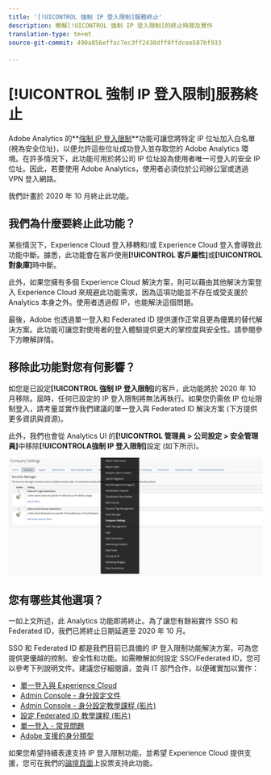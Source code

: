 ```yaml
---
title: '[!UICONTROL 強制 IP 登入限制]服務終止'
description: 瞭解[!UICONTROL 強制 IP 登入限制]的終止時間及實作
translation-type: tm+mt
source-git-commit: 490a856effac7ec3ff2430dff0ffdcee587bf933

---
```



# [!UICONTROL 強制 IP 登入限制]服務終止

Adobe Analytics 的&#x200B;**[強制 IP 登入限制](/help/admin/company/security-manager.md)**功能可讓您將特定 IP 位址加入白名單 (視為安全位址)，以便允許這些位址成功登入並存取您的 Adobe Analytics 環境。在許多情況下，此功能可用於將公司 IP 位址設為使用者唯一可登入的安全 IP 位址。因此，若要使用 Adobe Analytics，使用者必須位於公司辦公室或透過 VPN 登入網路。

我們計畫於 2020 年 10 月終止此功能。

## 我們為什麼要終止此功能？

某些情況下，Experience Cloud 登入移轉和/或 Experience Cloud 登入會導致此功能中斷。據悉，此功能會在客戶使用&#x200B;**[!UICONTROL 客戶屬性]**&#x200B;或&#x200B;**[!UICONTROL 對象庫]**&#x200B;時中斷。

此外，如果您擁有多個 Experience Cloud 解決方案，則可以藉由其他解決方案登入 Experience Cloud 來規避此功能需求，因為這項功能並不存在或受支援於 Analytics 本身之外。使用者透過假 IP，也能解決這個問題。

最後，Adobe 也透過單一登入和 Federated ID 提供運作正常且更為優異的替代解決方案。此功能可讓您對使用者的登入體驗提供更大的掌控度與安全性。請參閱參下方瞭解詳情。

## 移除此功能對您有何影響？

如您是已設定&#x200B;**[!UICONTROL 強制 IP 登入限制]**&#x200B;的客戶，此功能將於 2020 年 10 月移除。屆時，任何已設定的 IP 登入限制將無法再執行。如果您仍需依 IP 位址限制登入，請考量並實作我們建議的單一登入與 Federated ID 解決方案 (下方提供更多資訊與資源)。

此外，我們也會從 Analytics UI 的&#x200B;**[!UICONTROL 管理員 > 公司設定 > 安全管理員]**&#x200B;中移除&#x200B;**[!UICONTROLA強制 IP 登入限制]**&#x200B;設定 (如下所示)。

![](assets/sec-manager2.png)

## 您有哪些其他選項？

一如上文所述，此 Analytics 功能即將終止。為了讓您有餘裕實作 SSO 和 Federated ID，我們已將終止日期延遲至 2020 年 10 月。

SSO 和 Federated ID 都是我們目前已具備的 IP 登入限制功能解決方案，可為您提供更優越的控制、安全性和功能。如需瞭解如何設定 SSO/Federated ID，您可以參考下列說明文件。建議您仔細閱讀，並與 IT 部門合作，以便確實加以實作：

* [單一登入與 Experience Cloud](https://spark.adobe.com/page/JeSB8EPEQIvjD/)
* [Admin Console - 身分設定文件](https://helpx.adobe.com/tw/enterprise/using/set-up-identity.html)
* [Admin Console - 身分設定教學課程 (影片)](https://helpx.adobe.com/tw/enterprise/how-to/identity-directories-domains.html?playlist=/ccx/v1/collection/product/enterprise/topics/enterprise-identity/collection.ccx.js&amp;ref=helpx.adobe.com)
* [設定 Federated ID 教學課程 (影片)](https://helpx.adobe.com/tw/enterprise/how-to/identity-configure-ids.html?playlist=/ccx/v1/collection/product/enterprise/topics/enterprise-identity/collection.ccx.js&amp;ref=helpx.adobe.com)
* [單一登入 - 常見問題](https://helpx.adobe.com/tw/enterprise/using/sso-faq.html)
* [Adobe 支援的身分類型](https://helpx.adobe.com/tw/enterprise/using/identity.html)

如果您希望持續表達支持 IP 登入限制功能，並希望 Experience Cloud 提供支援，您可在我們的[論壇頁面](https://forums.adobe.com/ideas/11648)上投票支持此功能。